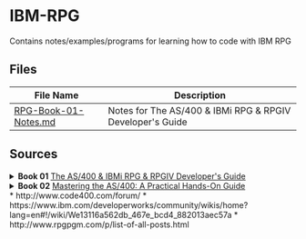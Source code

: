 # IBM-RPG
Contains notes/examples/programs for learning how to code with IBM RPG


## Files
| **File Name** | **Description** |
| ------------------ | --------------- |
| [RPG-Book-01-Notes.md](https://github.com/barrettotte/IBM-RPG/blob/master/RPG-Book-01-Notes.md) | Notes for The AS/400 & IBMi RPG & RPGIV Developer's Guide |


## Sources
<details>
  <summary>
    <b>Book 01</b>
    <a href="https://www.amazon.com/gp/product/0998268313/ref=oh_aui_search_detailpage?ie=UTF8&psc=1">
      The AS/400 & IBMi RPG & RPGIV Developer's Guide
    </a>
  </summary>
  <li> Chapter 01 - Introduction to the RPG Language </li>
  <li> Chapter 02 - The History of the RPG Language </li>
  <li> Chapter 03 - Understanding the RPG Fixed Logic Cycle </li>
  <li> Chapter 04 - Developing RPG Applications </li>
  <li> Chapter 05 - Your First RPG Program </li>
  <li> Chapter 06 - The Specifics of RPG Coding - Control Spec. </li>
  <li> Chapter 07 - The Specifics of RPG Coding - File Desc. & Line Counter </li>
  <li> Chapter 08 - The Specifics of RPG Coding - Input By Example </li>
  <li> Chapter 09 - The Specifics of RPG Coding - Input Structures, Constants </li>
  <li> Chapter 10 - The Specifics of RPG Coding - Calculations By Example </li>
  <li> Chapter 11 - The Specifics of RPG Coding - Output By Example </li>
  <li> Chapter 12 - Decoding and Debugging RPG Programs </li>
  <li> Chapter 13 - Introduction to RPGIV </li>
  <li> Chapter 14 - RPG (/400) Operations </li>
  <li> Chapter 15 - RPGIV Operations and Built-In Functions </li>
  <li> Chapter 16 - RPG Arrays and Programming Structures </li>
  <li> Chapter 17 - RPG Data Structures </li> 
  <li> Chapter 18 - String Coding In RPG </li>
  <li> Chapter 19 - RPG/400 & RPGIV Structured Programming </li>
  <li> Chapter 20 - Interactive RPG Programming </li>
  <li> Chapter 21 - RPG Subfile Programming </li>
  <li> Chapter 22 - RPG Database & Inter-Program Operations in Action </li>
  <li> Chapter 23 - Case Study Part I: RPG Operations in Action </li> 
  <li> Chapter 24 - Case Study Part II: RPG Operations in Action </li>
  <li> Chapter 25 - ILE & Static Binding </li>
  <li> Chapter 26 - RPGIV Procedures and Functions </li>
  <li> Chapter 27 - Free Format RPG/FREE </li>
  <li> Chapter 28 - Using Embedded SQL in RPG Programs </li> 
  <li> Chapter 29 - Last Chapter - Latest & Greatest in RPGIV </li>
</details>
<details>
  <summary>
    <b>Book 02</b>
    <a href="https://www.amazon.com/gp/product/1583040706/ref=oh_aui_search_detailpage?ie=UTF8&psc=1">
      Mastering the AS/400: A Practical Hands-On Guide
    </a>
  </summary>
<li> Lesson 01 - Communicating with the System </li>
<li> Lesson 02 - Using CL </li>
<li> Lesson 03 - Objects </li>
<li> Lesson 04 - Handling Spooled Files </li>
<li> Lesson 05 - Describing a Database File </li> 
<li> Lesson 06 - Creating and Using an Externally Described Database File </li>
<li> Lesson 07 - Introduction to Query/400 </li>
<li> Lesson 08 - Using Logical Files </li>
<li> Lesson 09 - Additional Database Facilities </li>
<li> Lesson 10 - Using DFU and SQL </li>
<li> Lesson 11 - Using SDA </li>
<li> Lesson 12 - Getting Started with CL Programming </li>
</details>
* http://www.code400.com/forum/
* https://www.ibm.com/developerworks/community/wikis/home?lang=en#!/wiki/We13116a562db_467e_bcd4_882013aec57a
* http://www.rpgpgm.com/p/list-of-all-posts.html

